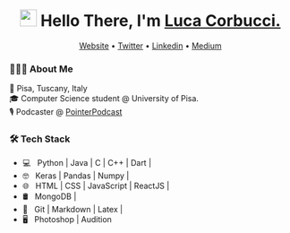 
<h1 align="center"><img src="https://raw.githubusercontent.com/sidbelbase/sidbelbase/master/wave.gif" width="30px"><strong> Hello There, I'm <a href="https://lucacorbucci.me">Luca Corbucci.</a></strong>
</h1>
<p align="center">
  <a href="https://lucacorbucci.me">Website</a> •
  <a href="https://twitter.com/lucacorbucci">Twitter</a> •
  <a href="https://www.linkedin.com/in/lucacorbucci/">Linkedin</a> •
  <a href="https://medium.com/@Tankado95">Medium</a>
</p>

<h3> 👨🏻‍💻 About Me </h3>

📌 Pisa, Tuscany, Italy  
🎓 Computer Science student @ University of Pisa.  
🎙 Podcaster @ <a href="http://pointerpodcast.it">PointerPodcast</a>  


<h3>🛠 Tech Stack</h3>

- 💻 &nbsp; Python | Java | C | C++ | Dart |
- 🤓 &nbsp; Keras | Pandas | Numpy | 
- 🌐 &nbsp; HTML | CSS | JavaScript | ReactJS |
- 🛢 &nbsp; MongoDB |
- 🔧 &nbsp; Git | Markdown | Latex |
- 🖥 &nbsp; Photoshop | Audition
